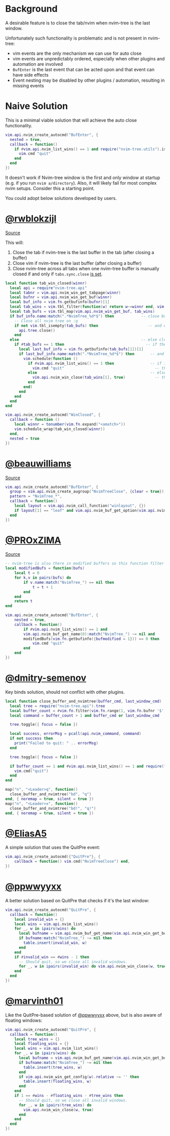 # Background

A desirable feature is to close the tab/nvim when nvim-tree is the last window.

Unfortunately such functionality is problematic and is not present in nvim-tree:
* vim events are the only mechanism we can use for auto close
* vim events are unpredictably ordered, especially when other plugins and automation are involved
* `BufEnter` is the last event that can be acted upon and that event can have side effects
* Event nesting may be disabled by other plugins / automation, resulting in missing events

# Naive Solution

This is a minimal viable solution that will achieve the auto close functionality.

```lua
vim.api.nvim_create_autocmd("BufEnter", {
  nested = true,
  callback = function()
    if #vim.api.nvim_list_wins() == 1 and require("nvim-tree.utils").is_nvim_tree_buf() then
      vim.cmd "quit"
    end
  end
})
```

It doesn't work if Nvim-tree window is the first and only window at startup (e.g. if you run `nvim a/directory`). Also, it will likely fail for most complex nvim setups. Consider this a starting point.

You could adopt below solutions developed by users.

# [@rwblokzijl](https://www.github.com/rwblokzijl)

[Source](https://github.com/nvim-tree/nvim-tree.lua/pull/1698#issuecomment-1312440956)

This will:
1. Close the tab if nvim-tree is the last buffer in the tab (after closing a buffer)
2. Close vim if nvim-tree is the last buffer (after closing a buffer)
3. Close nvim-tree across all tabs when one nvim-tree buffer is manually closed if and only if `tabs.sync.close` [is set](https://github.com/rwblokzijl/nvim-tree.lua/blob/sync-close-through-tabs/doc/nvim-tree-lua.txt#L364).

```lua
local function tab_win_closed(winnr)
  local api = require"nvim-tree.api"
  local tabnr = vim.api.nvim_win_get_tabpage(winnr)
  local bufnr = vim.api.nvim_win_get_buf(winnr)
  local buf_info = vim.fn.getbufinfo(bufnr)[1]
  local tab_wins = vim.tbl_filter(function(w) return w~=winnr end, vim.api.nvim_tabpage_list_wins(tabnr))
  local tab_bufs = vim.tbl_map(vim.api.nvim_win_get_buf, tab_wins)
  if buf_info.name:match(".*NvimTree_%d*$") then            -- close buffer was nvim tree
    -- Close all nvim tree on :q
    if not vim.tbl_isempty(tab_bufs) then                      -- and was not the last window (not closed automatically by code below)
      api.tree.close()
    end
  else                                                      -- else closed buffer was normal buffer
    if #tab_bufs == 1 then                                    -- if there is only 1 buffer left in the tab
      local last_buf_info = vim.fn.getbufinfo(tab_bufs[1])[1]
      if last_buf_info.name:match(".*NvimTree_%d*$") then       -- and that buffer is nvim tree
        vim.schedule(function ()
          if #vim.api.nvim_list_wins() == 1 then                -- if its the last buffer in vim
            vim.cmd "quit"                                        -- then close all of vim
          else                                                  -- else there are more tabs open
            vim.api.nvim_win_close(tab_wins[1], true)             -- then close only the tab
          end
        end)
      end
    end
  end
end

vim.api.nvim_create_autocmd("WinClosed", {
  callback = function ()
    local winnr = tonumber(vim.fn.expand("<amatch>"))
    vim.schedule_wrap(tab_win_closed(winnr))
  end,
  nested = true
})
```

# [@beauwilliams](https://www.github.com/beauwilliams)

[Source](https://github.com/nvim-tree/nvim-tree.lua/issues/1368#issuecomment-1195557960)

```lua
vim.api.nvim_create_autocmd("BufEnter", {
  group = vim.api.nvim_create_augroup("NvimTreeClose", {clear = true}),
  pattern = "NvimTree_*",
  callback = function()
    local layout = vim.api.nvim_call_function("winlayout", {})
    if layout[1] == "leaf" and vim.api.nvim_buf_get_option(vim.api.nvim_win_get_buf(layout[2]), "filetype") == "NvimTree" and layout[3] == nil then vim.cmd("confirm quit") end
  end
})
```

# [@PROxZIMA](https://www.github.com/PROxZIMA)

[Source](https://github.com/nvim-tree/nvim-tree.lua/issues/1005#issuecomment-1183468091)

```lua
-- nvim-tree is also there in modified buffers so this function filter it out
local modifiedBufs = function(bufs)
    local t = 0
    for k,v in pairs(bufs) do
        if v.name:match("NvimTree_") == nil then
            t = t + 1
        end
    end
    return t
end

vim.api.nvim_create_autocmd("BufEnter", {
    nested = true,
    callback = function()
        if #vim.api.nvim_list_wins() == 1 and
        vim.api.nvim_buf_get_name(0):match("NvimTree_") ~= nil and
        modifiedBufs(vim.fn.getbufinfo({bufmodified = 1})) == 0 then
            vim.cmd "quit"
        end
    end
})
```

# [@dmitry-semenov](https://www.github.com/dmitry-semenov)
Key binds solution, should not conflict with other plugins.

```lua
local function close_buffer_and_nvimtree(buffer_cmd, last_window_cmd)
  local tree = require("nvim-tree.api").tree
  local buffer_count = #vim.fn.filter(vim.fn.range(1, vim.fn.bufnr '$'), 'buflisted(v:val)')
  local command = buffer_count > 1 and buffer_cmd or last_window_cmd

  tree.toggle({ focus = false })

  local success, errorMsg = pcall(api.nvim_command, command)
  if not success then
    print("Failed to quit: " .. errorMsg)
  end

  tree.toggle({ focus = false })

  if buffer_count == 1 and #vim.api.nvim_list_wins() == 1 and require("nvim-tree.utils").is_nvim_tree_buf() then
    vim.cmd("quit")
  end
end

map("n", "<Leader>q", function()
  close_buffer_and_nvimtree("bd", "q")
end, { noremap = true, silent = true })
map("n", "<Leader>x", function()
  close_buffer_and_nvimtree("bd!", "q!")
end, { noremap = true, silent = true })

```
# [@EliasA5](https://github.com/EliasA5)
A simple solution that uses the QuitPre event:

```lua
vim.api.nvim_create_autocmd({"QuitPre"}, {
    callback = function() vim.cmd("NvimTreeClose") end,
})
```

# [@ppwwyyxx](https://github.com/ppwwyyxx)
A better solution based on QuitPre that checks if it's the last window:
```lua
vim.api.nvim_create_autocmd("QuitPre", {
  callback = function()
    local invalid_win = {}
    local wins = vim.api.nvim_list_wins()
    for _, w in ipairs(wins) do
      local bufname = vim.api.nvim_buf_get_name(vim.api.nvim_win_get_buf(w))
      if bufname:match("NvimTree_") ~= nil then
        table.insert(invalid_win, w)
      end
    end
    if #invalid_win == #wins - 1 then
      -- Should quit, so we close all invalid windows.
      for _, w in ipairs(invalid_win) do vim.api.nvim_win_close(w, true) end
    end
  end
})
```

# [@marvinth01](https://github.com/marvinth01)
Like the QuitPre-based solution of [@ppwwyyxx](https://github.com/ppwwyyxx) above, but is also aware of floating windows:
```lua
vim.api.nvim_create_autocmd("QuitPre", {
  callback = function()
    local tree_wins = {}
    local floating_wins = {}
    local wins = vim.api.nvim_list_wins()
    for _, w in ipairs(wins) do
      local bufname = vim.api.nvim_buf_get_name(vim.api.nvim_win_get_buf(w))
      if bufname:match("NvimTree_") ~= nil then
        table.insert(tree_wins, w)
      end
      if vim.api.nvim_win_get_config(w).relative ~= '' then
        table.insert(floating_wins, w)
      end
    end
    if 1 == #wins - #floating_wins - #tree_wins then
      -- Should quit, so we close all invalid windows.
      for _, w in ipairs(tree_wins) do
        vim.api.nvim_win_close(w, true)
      end
    end
  end
})
```
